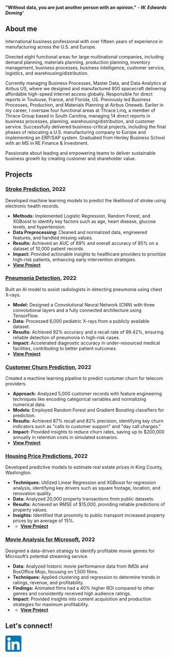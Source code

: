 **"Without data, you are just another person with an opinion."** ***- W. Edwards Deming'***

## About me
International business professional with over fifteen years of experience in manufacturing across the U.S. and Europe.

Directed eight functional areas for large multinational companies, including demand planning, materials planning, production planning, inventory management, business processes, business intelligence, customer service, logistics, and warehousing/distribution.

Currently managing Business Processes, Master Data, and Data Analytics at Airbus US, where we designed and manufactured 800 spacecraft delivering affordable high-speed internet access globally. Responsible for direct reports in Toulouse, France, and Florida, US. Previously led Business Processes, Production, and Materials Planning at Airbus Oneweb. 
Earlier in my career, I oversaw four functional areas at Thrace Linq, a member of Thrace Group based in South Carolina, managing 14 direct reports in business processes, planning, warehousing/distribution, and customer service. 
Successfully delivered business-critical projects, including the final phases of relocating a U.S. manufacturing company to Europe and implementing an ERP/SAP system. 
Graduated from Henley Business School with an MS in RE Finance & Investment.

Passionate about leading and empowering teams to deliver sustainable business growth by creating customer and shareholder value.

## Projects

### [Stroke Prediction](https://github.com/schoremis/Phase_5_Project-S.Choremis), 2022
Developed machine learning models to predict the likelihood of stroke using electronic health records.
* **Methods:** Implemented Logistic Regression, Random Forest, and XGBoost to identify key factors such as age, heart disease, glucose levels, and hypertension.
* **Data Preprocessing:** Cleaned and normalized data, engineered features, and handled missing values.
* **Results:** Achieved an AUC of 89% and overall accuracy of 85% on a dataset of 10,000 patient records.
* **Impact:** Provided actionable insights to healthcare providers to prioritize high-risk patients, enhancing early intervention strategies.
* **[View Project](https://github.com/schoremis/Phase_5_Project-S.Choremis)**

### [Pneumonia Detection](https://github.com/schoremis/Phase_4_Project-S.Choremis), 2022
Built an AI model to assist radiologists in detecting pneumonia using chest X-rays.
* **Model:** Designed a Convolutional Neural Network (CNN) with three convolutional layers and a fully connected architecture using TensorFlow.
* **Data:** Processed 6,000 pediatric X-rays from a publicly available dataset.
* **Results:** Achieved 92% accuracy and a recall rate of 99.42%, ensuring reliable detection of pneumonia in high-risk cases.
* **Impact:** Accelerated diagnostic accuracy in under-resourced medical facilities, contributing to better patient outcomes.
* **[View Project](https://github.com/schoremis/Phase_4_Project-S.Choremis)**

### [Customer Churn Prediction](https://github.com/schoremis/Phase_3_Project-S.Choremis), 2022
Created a machine learning pipeline to predict customer churn for telecom providers.
* **Approach:** Analyzed 5,000 customer records with feature engineering techniques like encoding categorical variables and normalizing numerical data.
* **Models:** Employed Random Forest and Gradient Boosting classifiers for prediction.
* **Results:** Achieved 87% recall and 82% precision, identifying key churn indicators such as "calls to customer support" and "day call charges."
* **Impact:** Provided insights to reduce churn rates, saving up to $200,000 annually in retention costs in simulated scenarios.
* **[View Project](https://github.com/schoremis/Phase_3_Project-S.Choremis)**

### [Housing Price Predictions](https://github.com/schoremis/Phase_2_Project-S.Choremis), 2022
Developed predictive models to estimate real estate prices in King County, Washington.
* **Techniques:** Utilized Linear Regression and XGBoost for regression analysis, identifying key drivers such as square footage, location, and renovation quality.
* **Data:** Analyzed 20,000 property transactions from public datasets.
* **Results:** Achieved an RMSE of $15,000, providing reliable predictions of property values.
* **Insights:** Identified that proximity to public transport increased property prices by an average of 15%.
* * **[View Project](https://github.com/schoremis/Phase_2_Project-S.Choremis)**

### [Movie Analysis for Microsoft](https://github.com/schoremis/Phase_1_Project-S.Choremis), 2022
Designed a data-driven strategy to identify profitable movie genres for Microsoft’s potential streaming service.
* **Data:** Analyzed historic movie performance data from IMDb and BoxOffice Mojo, focusing on 1,500 films.
* **Techniques:** Applied clustering and regression to determine trends in ratings, revenue, and profitability.
* **Findings:** Animated films had a 40% higher ROI compared to other genres and consistently received high audience ratings.
* **Impact:** Provided insights into content acquisition and production strategies for maximum profitability.
* * **[View Project](https://github.com/schoremis/Phase_1_Project-S.Choremis)**


## Let's connect!

[<img src="linkedin.png" width="50" height="50">](https://www.linkedin.com/in/stamch/)



<!--
**schoremis/schoremis** is a ✨ _special_ ✨ repository because its `README.md` (this file) appears on your GitHub profile.

Here are some ideas to get you started:

- 🔭 I’m currently working on ...
- 🌱 I’m currently learning ...
- 👯 I’m looking to collaborate on ...
- 🤔 I’m looking for help with ...
- 💬 Ask me about ...
- 📫 How to reach me: ...
- 😄 Pronouns: ...
- ⚡ Fun fact: ...
-->

